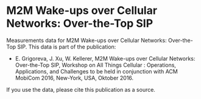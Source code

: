 # M2M Wake-ups over Cellular Networks: Over-the-Top SIP
Measurements data for M2M Wake-ups over Cellular Networks: Over-the-Top SIP. This data is part of the publication:

* E. Grigoreva, J. Xu, W. Kellerer, M2M Wake-ups over Cellular Networks: Over-the-Top SIP,
Workshop on All Things Cellular : Operations, Applications, and Challenges to be held in conjunction with ACM MobiCom 2016, New-York, USA, Oktober 2016.

If you use the data, please cite this publication as a source.